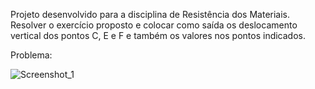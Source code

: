 Projeto desenvolvido para a disciplina de Resistência dos Materiais.
Resolver o exercício proposto e colocar como saída os deslocamento vertical dos pontos C, E e F e também os valores nos pontos indicados.

Problema:

![Screenshot_1](https://github.com/hptsilva/Projeto-Rema/assets/41704578/744831d7-7c33-461e-a7c9-3e57ba99500f)

